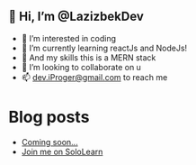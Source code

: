 ## 👋 Hi, I’m @LazizbekDev

- 👀 I’m interested in coding
- 🌱 I’m currently learning reactJs and NodeJs! 
- 🚩 And my skills this is a MERN stack
- 💞️ I’m looking to collaborate on u
- 📫 dev.iProger@gmail.com to reach me

# Blog posts
<!-- BLOG-POST-LIST:START -->
- [Coming soon...](https://dev.to/lazizbekdev/coming-soon-17cf)
- [Join me on SoloLearn](https://dev.to/lazizbekdev/join-me-on-sololearn-https-www-sololearn-com-happy-new-year-32ao)
<!-- BLOG-POST-LIST:END -->